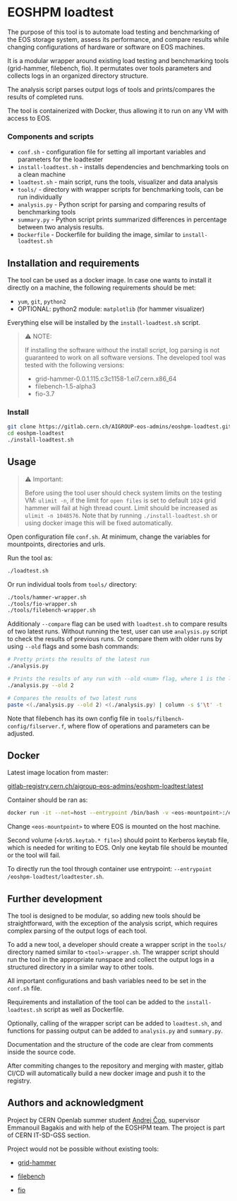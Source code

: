 # EOSHPM loadtest

The purpose of this tool is to automate load testing and benchmarking of the EOS storage system, assess its performance, and compare results while changing configurations of hardware or software on EOS machines. 

It is a modular wrapper around existing load testing and benchmarking tools (grid-hammer, filebench, fio). It permutates over tools parameters and collects logs in an organized directory structure. 

The analysis script parses output logs of tools and prints/compares the results of completed runs. 

The tool is containerized with Docker, thus allowing it to run on any VM with access to EOS.

### Components and scripts
- `conf.sh` - configuration file for setting all important variables and parameters for the loadtester
- `install-loadtest.sh` - installs dependencies and benchmarking tools on a clean machine
- `loadtest.sh` - main script, runs the tools, visualizer and data analysis
- `tools/` - directory with wrapper scripts for benchmarking tools, can be run individually
- `analysis.py` - Python script for parsing and comparing results of benchmarking tools
- `summary.py` - Python script prints summarized differences in percentage between two analysis results.
- `Dockerfile` - Dockerfile for building the image, similar to `install-loadtest.sh`


## Installation and requirements

The tool can be used as a docker image. In case one wants to install it directly on a machine, the following requirements should be met:

- `yum`, `git`, `python2`
- OPTIONAL: python2 module: `matplotlib` (for hammer visualizer)

Everything else will be installed by the `install-loadtest.sh` script.

> ⚠️ NOTE:
>
> If installing the software without the install script, log parsing is not guaranteed to work on all software versions. The developed tool was tested with the following versions:
>
> - grid-hammer-0.0.1.115.c3c1158-1.el7.cern.x86_64
> - filebench-1.5-alpha3
> - fio-3.7

### Install

```bash
git clone https://gitlab.cern.ch/AIGROUP-eos-admins/eoshpm-loadtest.git
cd eoshpm-loadtest
./install-loadtest.sh
```


## Usage 

> ⚠️ Important:
>
> Before using the tool user should check system limits on the testing VM: `ulimit -n`, if the limit for `open files` is set to default `1024` grid hammer will fail at high thread count. Limit should be increased as `ulimit -n 1048576`. Note that by running `./install-loadtest.sh` or using docker image this will be fixed automatically.

Open configuration file `conf.sh`. At minimum, change the variables for mountpoints, directories and urls.

Run the tool as:

```bash
./loadtest.sh
```

Or run individual tools from `tools/` directory:
```bash
./tools/hammer-wrapper.sh
./tools/fio-wrapper.sh
./tools/filebench-wrapper.sh
```
Additionaly `--compare` flag can be used with `loadtest.sh` to compare results of two latest runs.
Without running the test, user can use `analysis.py` script to check the results of previous runs. Or compare them with older runs by using `--old` flags and some bash commands:
```bash
# Pretty prints the results of the latest run
./analysis.py

# Prints the results of any run with --old <num> flag, where 1 is the latest run
./analysis.py --old 2

# Compares the results of two latest runs
paste <(./analysis.py --old 2) <(./analysis.py) | column -s $'\t' -t
``````

Note that filebench has its own config file in `tools/filbench-config/filserver.f`, where flow of operations and parameters can be adjusted.

## Docker

Latest image location from master:

[gitlab-registry.cern.ch/aigroup-eos-admins/eoshpm-loadtest:latest](gitlab-registry.cern.ch/aigroup-eos-admins/eoshpm-loadtest:latest)

Container should be ran as:
```bash
docker run -it --net=host --entrypoint /bin/bash -v <eos-mountpoint>:/eos/homedev/loadtest -v /etc/<krb5.keytab.* file>:/host-etc/<krb5.keytab.* file> eoshpm-loadtest
```
Change `<eos-mountpoint>` to where EOS is mounted on the host machine.

Second volume (`<krb5.keytab.* file>`) should point to Kerberos keytab file, which is needed for writing to EOS. Only one keytab file should be mounted or the tool will fail.

To directly run the tool through container use entrypoint: `--entrypoint /eoshpm-loadtest/loadtester.sh`.

## Further development
The tool is designed to be modular, so adding new tools should be straightforward, with the exception of the analysis script, which requires complex parsing of the output logs of each tool.

To add a new tool, a developer should create a wrapper script in the `tools/` directory named similar to `<tool>-wrapper.sh`. The wrapper script should run the tool in the appropriate runspace and collect the output logs in a structured directory in a similar way to other tools.

All important configurations and bash variables need to be set in the `conf.sh` file.

Requirements and installation of the tool can be added to the `install-loadtest.sh` script as well as Dockerfile.

Optionally, calling of the wrapper script can be added to `loadtest.sh`, and functions for passing output can be added to `analysis.py` and `summary.py`.

Documentation and the structure of the code are clear from comments inside the source code.

After commiting changes to the repository and merging with master, gitlab CI/CD will automatically build a new docker image and push it to the registry.

## Authors and acknowledgment
Project by CERN Openlab summer student [Andrej Čop](mailto:andrej7.cop@gmail.com), supervisor Emmanouil Bagakis and with help of the EOSHPM team. The project is part of CERN IT-SD-GSS section.

Project would not be possible without existing tools:
- [grid-hammer](https://gitlab.cern.ch/lcgdm/grid-hammer/-/tree/master)

- [filebench](https://github.com/filebench/filebench)

- [fio](https://fio.readthedocs.io/en/latest/fio_doc.html)
